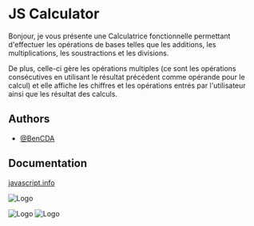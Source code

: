 # JS Calculator

Bonjour, je vous présente une Calculatrice fonctionnelle permettant d'effectuer les opérations de bases telles que les additions, les multiplications, les soustractions et les divisions.


De plus, celle-ci gère les opérations multiples (ce sont les opérations consécutives en utilisant le résultat précédent comme opérande pour le calcul) et elle affiche les chiffres et les opérations entrés par l'utilisateur ainsi que les résultat des calculs.



## Authors

- [@BenCDA](https://www.github.com/BenCDA)


## Documentation

[javascript.info](https://fr.javascript.info)


![Logo](https://upload.wikimedia.org/wikipedia/commons/6/6a/JavaScript-logo.png)

![Logo](https://upload.wikimedia.org/wikipedia/commons/thumb/6/61/HTML5_logo_and_wordmark.svg/640px-HTML5_logo_and_wordmark.svg.png)
![Logo](https://upload.wikimedia.org/wikipedia/commons/thumb/d/d5/CSS3_logo_and_wordmark.svg/1452px-CSS3_logo_and_wordmark.svg.png)
